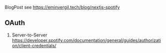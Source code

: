 BlogPost see https://eminvergil.tech/blog/nextjs-spotify

## OAuth
1. Server-to-Server https://developer.spotify.com/documentation/general/guides/authorization/client-credentials/



